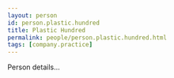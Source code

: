 ```yaml
---
layout: person
id: person.plastic.hundred
title: Plastic Hundred
permalink: people/person.plastic.hundred.html
tags: [company.practice]
---
```


Person details...
